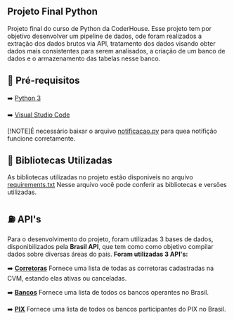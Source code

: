 ## **Projeto Final Python**

Projeto final do curso de Python da CoderHouse. Esse projeto tem por objetivo desenvolver um pipeline de dados, ode foram realizados
a extração dos dados brutos via API, tratamento dos dados visando obter dados mais consistentes para serem analisados, a criação de um
banco de dados e o armazenamento das tabelas nesse banco. 

## :pencil: **Pré-requisitos**

:arrow_right: [Python 3](https://www.python.org/downloads/)

:arrow_right: [Visual Studio Code](https://code.visualstudio.com/download)

[!NOTE]É necessário baixar o arquivo [notificacao.py](https://github.com/iago-cord/Curso-Python/blob/main/Projeto%20Final/notificacao.py) para quea notifição funcione corretamente. 

## :notebook_with_decorative_cover: Bibliotecas Utilizadas

As bibliotecas utilizadas no projeto estão disponiveis no arquivo [requirements.txt]()
Nesse arquivo você pode conferir as bibliotecas e versões utilizadas. 

## :fuelpump: API's 

Para o desenvolvimento do projeto, foram utilizadas 3 bases de dados, disponibilizados pela **Brasil API**, que tem como como objetivo 
compilar dados sobre diversas áreas do pais. 
**Foram utilizadas 3 API's:**

:arrow_right: [**Corretoras**](https://brasilapi.com.br/api/cvm/corretoras/v1)
Fornece uma lista de todas as corretoras cadastradas na CVM, estando elas ativas ou canceladas. 

:arrow_right: [**Bancos**](https://brasilapi.com.br/api/banks/v1)
Fornece uma lista de todos os bancos operantes no Brasil.

:arrow_right: [**PIX**](https://brasilapi.com.br/api/pix/v1/participants)
Fornece uma lista de todos os bancos participantes do PIX no Brasil.


